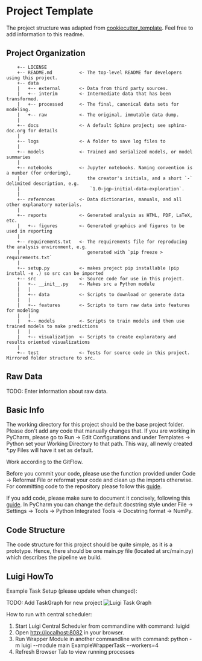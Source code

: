Project Template
==============================

The project structure was adapted from [cookiecutter_template](https://drivendata.github.io/cookiecutter-data-science/).
Feel free to add information to this readme.

Project Organization
--------------------

        +-- LICENSE
        +-- README.md          <- The top-level README for developers using this project.
        +-- data
        |   +-- external       <- Data from third party sources.
        |   +-- interim        <- Intermediate data that has been transformed.
        |   +-- processed      <- The final, canonical data sets for modeling.
        |   +-- raw            <- The original, immutable data dump.
        |
        +-- docs               <- A default Sphinx project; see sphinx-doc.org for details
        |
        +-- logs               <- A folder to save log files to
        |
        +-- models             <- Trained and serialized models, or model summaries
        |
        +-- notebooks          <- Jupyter notebooks. Naming convention is a number (for ordering),
        |                         the creator's initials, and a short `-` delimited description, e.g.
        |                          `1.0-jqp-initial-data-exploration`.
        |
        +-- references         <- Data dictionaries, manuals, and all other explanatory materials.
        |
        +-- reports            <- Generated analysis as HTML, PDF, LaTeX, etc.
        |   +-- figures        <- Generated graphics and figures to be used in reporting
        |
        +-- requirements.txt   <- The requirements file for reproducing the analysis environment, e.g.
        |                         generated with `pip freeze > requirements.txt`
        |
        +-- setup.py           <- makes project pip installable (pip install -e .) so src can be imported
        +-- src                <- Source code for use in this project.
        |   +-- __init__.py    <- Makes src a Python module
        |   |
        |   +-- data           <- Scripts to download or generate data
        |   |
        |   +-- features       <- Scripts to turn raw data into features for modeling
        |   |
        |   +-- models         <- Scripts to train models and then use trained models to make predictions
        |   |
        |   +-- visualization  <- Scripts to create exploratory and results oriented visualizations
        |
        +-- test               <- Tests for source code in this project. Mirrored folder structure to src.

[comment]: include_start 
Raw Data
--------

TODO: Enter information about raw data.


Basic Info
-----------

The working directory for this project should be the base project folder. Please don't add any code that
manually changes that. If you are working in PyCharm, please go to Run -> Edit Configurations and under Templates ->
Python set your Working Directory to that path. This way, all newly created \*.py Files will have it set as default.

Work according to the GitFlow.

Before you commit your code, please use the function provided under Code -> Reformat File or reformat your code and
clean up the imports otherwise.
For committing code to the repository please follow this [guide](https://datasciencecampus.github.io/coding-standards/version-control.html).

If you add code, please make sure to document it concisely, following this [guide](https://numpydoc.readthedocs.io/en/latest/format.html).
In PyCharm you can change the default docstring style under File -> Settings -> Tools -> Python Integrated Tools -> Docstring format -> NumPy.


Code Structure
--------------

The code structure for this project should be quite simple, as it is a prototype.
Hence, there should be one main.py file (located at src/main.py) which describes the pipeline we build.

Luigi HowTo
-----------

Example Task Setup (please update when changed):

[comment]: before_graph 
TODO: Add TaskGraph for new project
![Luigi Task Graph](references/TaskGraph.png)

[comment]: after_graph 

How to run with central scheduler:

1. Start Luigi Central Scheduler from commandline with command: luigid
2. Open [http://localhost:8082](http://localhost:8082) in your browser.
3. Run Wrapper Module in another commandline with command:
    python -m luigi -\-module main ExampleWrapperTask -\-workers=4
4. Refresh Browser Tab to view running processes
